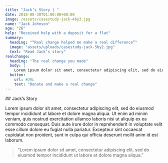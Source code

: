 ```yaml
---
title: "Jack’s Story | "
date: 2018-08-30T01:00:00+00:00
image: /assets/casestudy-jack-4by3.jpg
name: "Jack Johnson"
age: "26"
help: "Received help with a deposit for a flat"
summary:
  heading: "“Real change helped me make a real difference”"
  image: "assets/uploads/casestudy-jack-5by2.jpg"
  text: "Read Jack’s story"
realchange:
  heading: "The real change you made"
  body: |
    Lorem ipsum dolor sit amet, consectetur adipiscing elit, sed do eiusmod tempor incididunt ut labore et dolore magna aliqua. Ut enim ad minim veniam, quis nostrud exercitation ullamco laboris nisi ut aliquip ex ea commodo consequat. Duis aute irure dolor in reprehenderit in voluptate velit esse cillum dolore eu fugiat nulla pariatur. Excepteur sint occaecat cupidatat non proident, sunt in culpa qui officia deserunt mollit anim id est laborum.
  button:
    url: #URL
    text: "Donate and make a real change"
---
```


## Jack’s Story

Lorem ipsum dolor sit amet, consectetur adipiscing elit, sed do eiusmod tempor incididunt ut labore et dolore magna aliqua. Ut enim ad minim veniam, quis nostrud exercitation ullamco laboris nisi ut aliquip ex ea commodo consequat. Duis aute irure dolor in reprehenderit in voluptate velit esse cillum dolore eu fugiat nulla pariatur. Excepteur sint occaecat cupidatat non proident, sunt in culpa qui officia deserunt mollit anim id est laborum.

>“Lorem ipsum dolor sit amet, consectetur adipiscing elit, sed do eiusmod tempor incididunt ut labore et dolore magna aliqua.”
